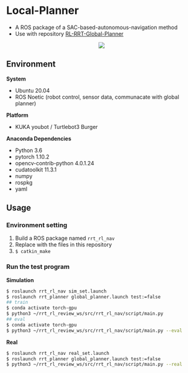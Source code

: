 # Local-Planner

+ A ROS package of a SAC-based-autonomous-navigation method
+ Use with repository [RL-RRT-Global-Planner](https://github.com/yiyunevin/Global-Planner.git)

<p align=center>
  <img src=https://user-images.githubusercontent.com/26008008/192148707-a85bce11-6d7d-4bd7-869e-0f40a58edb3f.gif>
</p>

## Environment

**System**
+ Ubuntu 20.04 
+ ROS Noetic (robot control, sensor data, communacate with global planner)

**Platform** 
+ KUKA youbot / Turtlebot3 Burger

**Anaconda Dependencies**
+ Python 3.6
+ pytorch 1.10.2
+ opencv-contrib-python 4.0.1.24
+ cudatoolkit 11.3.1
+ numpy
+ rospkg
+ yaml

## Usage

### Environment setting

1. Build a ROS package named `rrt_rl_nav`
2. Replace with the files in this repository
3. `$ catkin_make`

### Run the test program

**Simulation**

```bash
$ roslaunch rrt_rl_nav sim_set.launch
$ roslaunch rrt_planner global_planner.launch test:=false
## train
$ conda activate torch-gpu
$ python3 ~/rrt_rl_review_ws/src/rrt_rl_nav/script/main.py
## eval
$ conda activate torch-gpu
$ python3 ~/rrt_rl_review_ws/src/rrt_rl_nav/script/main.py --eval
```

**Real**

```bash
$ roslaunch rrt_rl_nav real_set.launch
$ roslaunch rrt_planner global_planner.launch test:=false
$ python3 ~/rrt_rl_review_ws/src/rrt_rl_nav/script/main.py --real
```
